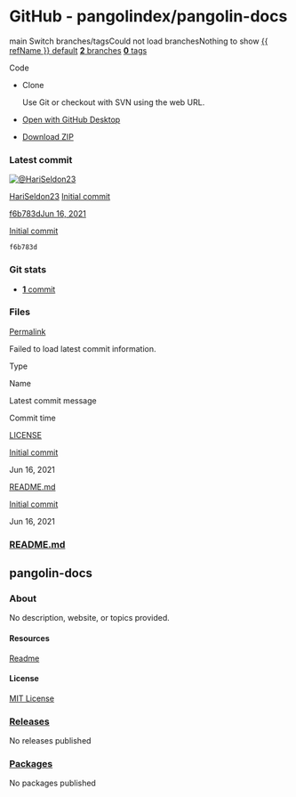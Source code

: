 # GitHub - pangolindex/pangolin-docs

main Switch branches/tagsCould not load branchesNothing to show [{{ refName }} default](https://github.com/pangolindex/pangolin-docs/tree/{{%20urlEncodedRefName%20}}) [**2** branches](https://github.com/pangolindex/pangolin-docs/branches) [**0** tags](https://github.com/pangolindex/pangolin-docs/tags)

 Code

*  Clone

   Use Git or checkout with SVN using the web URL.

*  [Open with GitHub Desktop](https://desktop.github.com/)
*  [Download ZIP](https://github.com/pangolindex/pangolin-docs/archive/refs/heads/main.zip)

### Latest commit

 [![@HariSeldon23](https://avatars.githubusercontent.com/u/3041005?s=48&v=4)](https://github.com/HariSeldon23)

[HariSeldon23](https://github.com/pangolindex/pangolin-docs/commits?author=HariSeldon23) [Initial commit](https://github.com/pangolindex/pangolin-docs/commit/f6b783d928eef394c6526bafd878b977176210d4)

 [f6b783d](https://github.com/pangolindex/pangolin-docs/commit/f6b783d928eef394c6526bafd878b977176210d4)[Jun 16, 2021](https://github.com/pangolindex/pangolin-docs/commit/f6b783d928eef394c6526bafd878b977176210d4)

[Initial commit](https://github.com/pangolindex/pangolin-docs/commit/f6b783d928eef394c6526bafd878b977176210d4)

`f6b783d`

### Git stats

*  [ **1** commit](https://github.com/pangolindex/pangolin-docs/commits/main)

### Files <a id="files"></a>

[Permalink](https://github.com/pangolindex/pangolin-docs/tree/f6b783d928eef394c6526bafd878b977176210d4)

 Failed to load latest commit information.

Type

Name

Latest commit message

Commit time

[LICENSE](https://github.com/pangolindex/pangolin-docs/blob/main/LICENSE)

 [Initial commit](https://github.com/pangolindex/pangolin-docs/commit/f6b783d928eef394c6526bafd878b977176210d4)

Jun 16, 2021

[README.md](https://github.com/pangolindex/pangolin-docs/blob/main/README.md)

 [Initial commit](https://github.com/pangolindex/pangolin-docs/commit/f6b783d928eef394c6526bafd878b977176210d4)

Jun 16, 2021

###  [README.md](github-pangolindex-pangolin-docs.md#readme)

## pangolin-docs

### About

 No description, website, or topics provided.

#### Resources

 [Readme](github-pangolindex-pangolin-docs.md#readme)

#### License

 [MIT License](https://github.com/pangolindex/pangolin-docs/blob/main/LICENSE)

###  [Releases](https://github.com/pangolindex/pangolin-docs/releases)

No releases published

###  [Packages](https://github.com/orgs/pangolindex/packages?repo_name=pangolin-docs)

 No packages published  


